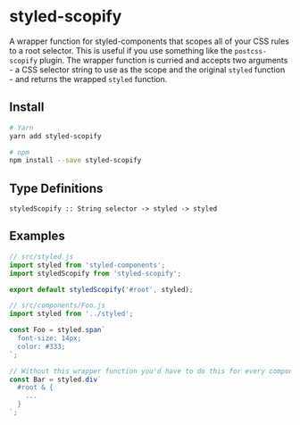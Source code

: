 # styled-scopify

A wrapper function for styled-components that scopes all of your CSS rules to a root
selector. This is useful if you use something like the `postcss-scopify` plugin. The
wrapper function is curried and accepts two arguments - a CSS selector string to use as
the scope and the original `styled` function - and returns the wrapped `styled` function.

## Install

```sh
# Yarn
yarn add styled-scopify

# npm
npm install --save styled-scopify
```

## Type Definitions

```
styledScopify :: String selector -> styled -> styled
```

## Examples

```js
// src/styled.js
import styled from 'styled-components';
import styledScopify from 'styled-scopify';

export default styledScopify('#root', styled);

// src/components/Foo.js
import styled from '../styled';

const Foo = styled.span`
  font-size: 14px;
  color: #333;
`;

// Without this wrapper function you'd have to do this for every component:
const Bar = styled.div`
  #root & {
    ...
  }
`;
```
